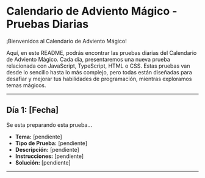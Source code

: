 # Calendario de Adviento Mágico - Pruebas Diarias

¡Bienvenidos al Calendario de Adviento Mágico!

Aquí, en este README, podrás encontrar las pruebas diarias del Calendario de Adviento Mágico. Cada día, presentaremos una nueva prueba relacionada con JavaScript, TypeScript, HTML o CSS. Estas pruebas van desde lo sencillo hasta lo más complejo, pero todas están diseñadas para desafiar y mejorar tus habilidades de programación, mientras exploramos temas mágicos.

---

## Día 1: [Fecha]

Se esta preparando esta prueba...

- **Tema:** [pendiente]
- **Tipo de Prueba:** [pendiente]
- **Descripción:** [pendiente]
- **Instrucciones:** [pendiente]
- **Solución:** [pendiente]

---
